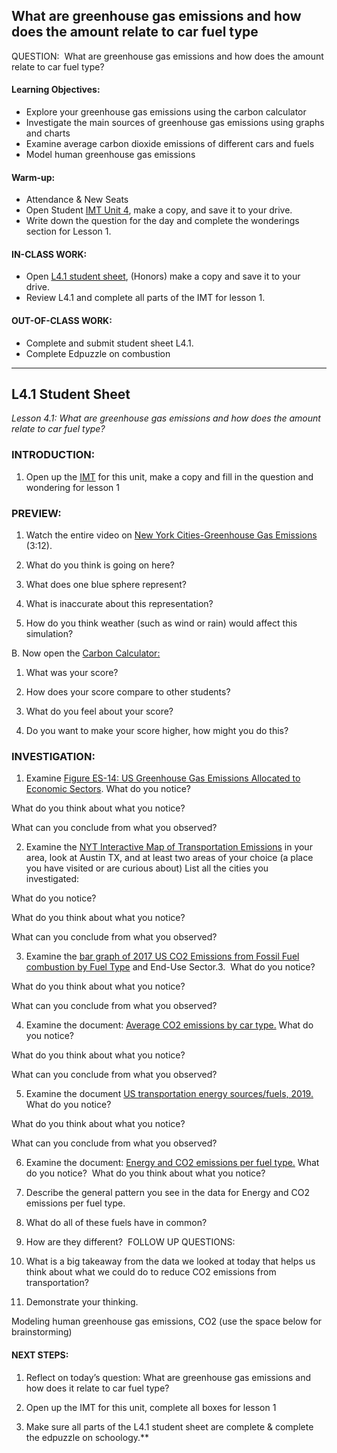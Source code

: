 ## What are greenhouse gas emissions and how does the amount relate to car fuel type

QUESTION:  What are greenhouse gas emissions and how does the amount relate to car fuel type?

#### Learning Objectives:

-   Explore your greenhouse gas emissions using the carbon calculator
-   Investigate the main sources of greenhouse gas emissions using graphs and charts
-   Examine average carbon dioxide emissions of different cars and fuels
-   Model human greenhouse gas emissions

#### Warm-up: 

-   Attendance & New Seats
-   Open Student [IMT Unit 4](https://docs.google.com/document/d/1oOD0KgRfL3Oq5ahvuiWuf3WLjWakWEk3/edit?usp=sharing&ouid=102689172288523539314&rtpof=true&sd=true), make a copy, and save it to your drive. 
-   Write down the question for the day and complete the wonderings section for Lesson 1.  

#### IN-CLASS WORK:

-   Open [L4.1 student sheet](https://docs.google.com/document/d/1vncM1FaPfb6EK6QUNv1bOcmSaOC8CTcF/edit?usp=sharing&ouid=102689172288523539314&rtpof=true&sd=true), (Honors) make a copy and save it to your drive. 
-   Review L4.1 and complete all parts of the IMT for lesson 1.

#### OUT-OF-CLASS WORK:

-   Complete and submit student sheet L4.1.
-   Complete Edpuzzle on combustion

---
## L4.1 Student Sheet
*Lesson 4.1: What are greenhouse gas emissions and how does the amount relate to car fuel type?*

### INTRODUCTION:

1.  Open up the [IMT](https://docs.google.com/document/d/1oOD0KgRfL3Oq5ahvuiWuf3WLjWakWEk3/edit?usp=sharing&ouid=101610972662753304413&rtpof=true&sd=true) for this unit, make a copy and fill in the question and wondering for lesson 1

### PREVIEW:

1.  Watch the entire video on [New York Cities-Greenhouse Gas Emissions](https://www.youtube.com/watch?v=DtqSIplGXOA&t=16s) (3:12).
    

1.  What do you think is going on here?
    

2.  What does one blue sphere represent?
    

3.  What is inaccurate about this representation?
    

4.  How do you think weather (such as wind or rain) would affect this simulation?
    

B. Now open the [Carbon Calculator:](http://www.parkcitygreen.org/Calculators/Kids-Calculator.aspx)

1.  What was your score?
    

2.  How does your score compare to other students?
    

3.  What do you feel about your score?
    

4.  Do you want to make your score higher, how might you do this?

### INVESTIGATION: 

1.  Examine [Figure ES-14: US Greenhouse Gas Emissions Allocated to Economic Sectors](https://docs.google.com/document/d/16XmtWsurB75BmQUjs69xTfVfptNDgF-i6MG0VTi8i84/edit?usp=sharing).
What do you notice? 

What do you think about what you notice?

What can you conclude from what you observed? 


2.  Examine the [NYT Interactive Map of Transportation Emissions](https://www.nytimes.com/interactive/2019/10/10/climate/driving-emissions-map.html?mc=aud_dev&ad-keywords=auddevgate&subid1=TAFI&ad_name=INTER_20_XXXX_XXX_1P_CD_XX_XX_SITEVISITXREM_X_XXXX_COUSA_P_X_X_EN_FBIG_OA_XXXX_00_EN_JP_NFLINKS&adset_name=https%3A%2F%2Fwww.nytimes.com%2Finteractive%2F2019%2F10%2F10%2Fclimate%2Fdriving-emissions-map.html&campaign_id=23843902735120063&fbclid=IwAR17nm6FUh-04aMo-gkgYJXQty6w-N5d7R3n-p6cHglrPCrR040d7JJ5vtg) in your area, look at Austin TX, and at least two areas of your choice (a place you have visited or are curious about)
List all the cities you investigated:  

What do you notice? 

What do you think about what you notice?

What can you conclude from what you observed? 
  

3.  Examine the [bar graph of 2017 US CO2 Emissions from Fossil Fuel combustion by Fuel Type](https://docs.google.com/document/d/1VQkAYwwbmSJYSkHVK_XXQrkeXgwIk1had3pEy3pj5l8/edit?usp=sharing) and End-Use Sector.3. 
What do you notice? 

What do you think about what you notice?

What can you conclude from what you observed? 


4.  Examine the document: [Average CO2 emissions by car type.](https://docs.google.com/document/d/1FRAB2ttPlaZsgKSNaRpLniiV2p1FuAEcWmBEpEiE7jg/edit?usp=sharing)
What do you notice? 

What do you think about what you notice?

What can you conclude from what you observed? 


5.  Examine the document [US transportation energy sources/fuels, 2019.](https://docs.google.com/document/d/1dUa7HLbA-udn0jwWod5XorsArMLADK3huDcsGXpnpdI/edit?usp=sharing)
What do you notice? 

What do you think about what you notice?

What can you conclude from what you observed? 


6.  Examine the document: [Energy and CO2 emissions per fuel type.](https://docs.google.com/document/d/1VYU_GqSdk_SQydDmM10fxasiy79GFXxl7lJe3fp9OGM/edit?usp=sharing)
What do you notice? 
What do you think about what you notice?


1. Describe the general pattern you see in the data for Energy and CO2 emissions per fuel type. 
2.  What do all of these fuels have in common?
3.  How are they different? 
FOLLOW UP QUESTIONS:

1.  What is a big takeaway from the data we looked at today that helps us think about what we could do to reduce CO2 emissions from transportation?
    

  
  
  

2.  Demonstrate your thinking.
    

Modeling human greenhouse gas emissions, CO2 (use the space below for brainstorming)

#### NEXT STEPS:

1.  Reflect on today’s question: What are greenhouse gas emissions and how does it relate to car fuel type? 
    
2.  Open up the IMT for this unit, complete all boxes for lesson 1
    
3.  Make sure all parts of the L4.1 student sheet are complete & complete the edpuzzle on schoology.**